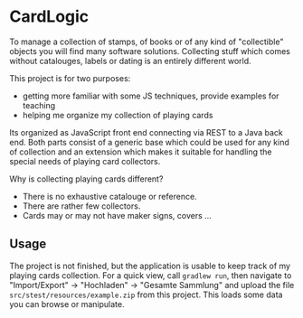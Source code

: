 # CardLogic

To manage a collection of stamps, of books or of any kind of "collectible"
objects you will find many software solutions. Collecting stuff which comes
without catalouges, labels or dating is an entirely different world.

This project is for two purposes:

* getting more familiar with some JS techniques, provide examples for teaching
* helping me organize my collection of playing cards

Its organized as JavaScript front end connecting via REST to a Java back end.
Both parts consist of a generic base which could be used for any kind of
collection and an extension which makes it suitable for handling the special
needs of playing card collectors.

Why is collecting playing cards different?
* There is no exhaustive catalouge or reference.
* There are rather few collectors.
* Cards may or may not have maker signs, covers ...

## Usage
The project is not finished, but the application is usable to keep track of my playing cards collection.
For a quick view, call ``gradlew run``, then navigate to "Import/Export" -> "Hochladen" -> "Gesamte Sammlung" 
and upload the file ``src/stest/resources/example.zip`` from this project. This loads some data you can browse or manipulate.
 

